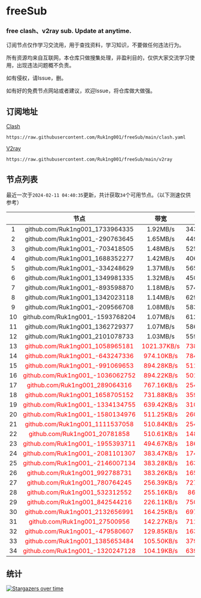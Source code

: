 # freeSub
### free clash、v2ray sub. Update at anytime.

订阅节点仅作学习交流用，用于查找资料，学习知识，不要做任何违法行为。

所有资源均来自互联网，本仓库只做搜集处理，非盈利目的，仅供大家交流学习使用，出现违法问题概不负责。

如有侵权，请Issue，删。

如有好的免费节点网站或者建议，欢迎Issue，将仓库做大做强。

## 订阅地址
[Clash](https://raw.githubusercontent.com/Ruk1ng001/freeSub/main/clash.yaml)
```
https://raw.githubusercontent.com/Ruk1ng001/freeSub/main/clash.yaml
```
[V2ray](https://raw.githubusercontent.com/Ruk1ng001/freeSub/main/v2ray)
```
https://raw.githubusercontent.com/Ruk1ng001/freeSub/main/v2ray
```

## 节点列表

最近一次于`2024-02-11 04:40:35`更新，共计获取`34`个可用节点。（以下测速仅供参考）

|  | 节点 | 带宽 | 延迟 |
|:-:|:--:|:--:|:--:|
 | 1 | github.com/Ruk1ng001_1733964335 | 1.92MB/s | 343.00ms |
 | 2 | github.com/Ruk1ng001_-290763645 | 1.65MB/s | 449.00ms |
 | 3 | github.com/Ruk1ng001_-703418505 | 1.48MB/s | 525.00ms |
 | 4 | github.com/Ruk1ng001_1688352277 | 1.42MB/s | 406.00ms |
 | 5 | github.com/Ruk1ng001_-334248629 | 1.37MB/s | 565.00ms |
 | 6 | github.com/Ruk1ng001_1349981335 | 1.32MB/s | 450.00ms |
 | 7 | github.com/Ruk1ng001_-893598870 | 1.18MB/s | 574.00ms |
 | 8 | github.com/Ruk1ng001_1342023118 | 1.14MB/s | 629.00ms |
 | 9 | github.com/Ruk1ng001_-209566708 | 1.08MB/s | 583.00ms |
 | 10 | github.com/Ruk1ng001_-1593768204 | 1.07MB/s | 612.00ms |
 | 11 | github.com/Ruk1ng001_1362729377 | 1.07MB/s | 586.00ms |
 | 12 | github.com/Ruk1ng001_2101078733 | 1.03MB/s | 559.00ms |
 | 13 | <font color=red>github.com/Ruk1ng001_1058965181</font> | <font color=red>1021.37KB/s</font> | <font color=red>738.00ms</font> |
 | 14 | <font color=red>github.com/Ruk1ng001_-643247336</font> | <font color=red>974.10KB/s</font> | <font color=red>784.00ms</font> |
 | 15 | <font color=red>github.com/Ruk1ng001_-991069653</font> | <font color=red>894.28KB/s</font> | <font color=red>511.00ms</font> |
 | 16 | <font color=red>github.com/Ruk1ng001_-1036062752</font> | <font color=red>894.22KB/s</font> | <font color=red>501.00ms</font> |
 | 17 | <font color=red>github.com/Ruk1ng001_289064316</font> | <font color=red>767.16KB/s</font> | <font color=red>254.00ms</font> |
 | 18 | <font color=red>github.com/Ruk1ng001_1658705152</font> | <font color=red>731.88KB/s</font> | <font color=red>359.00ms</font> |
 | 19 | <font color=red>github.com/Ruk1ng001_-1334134755</font> | <font color=red>639.42KB/s</font> | <font color=red>310.00ms</font> |
 | 20 | <font color=red>github.com/Ruk1ng001_-1580134976</font> | <font color=red>511.25KB/s</font> | <font color=red>260.00ms</font> |
 | 21 | <font color=red>github.com/Ruk1ng001_1111537058</font> | <font color=red>510.84KB/s</font> | <font color=red>254.00ms</font> |
 | 22 | <font color=red>github.com/Ruk1ng001_20781858</font> | <font color=red>510.61KB/s</font> | <font color=red>148.00ms</font> |
 | 23 | <font color=red>github.com/Ruk1ng001_-1955393711</font> | <font color=red>494.67KB/s</font> | <font color=red>186.00ms</font> |
 | 24 | <font color=red>github.com/Ruk1ng001_-2081101307</font> | <font color=red>383.47KB/s</font> | <font color=red>174.00ms</font> |
 | 25 | <font color=red>github.com/Ruk1ng001_-2146007134</font> | <font color=red>383.28KB/s</font> | <font color=red>163.00ms</font> |
 | 26 | <font color=red>github.com/Ruk1ng001_992788731</font> | <font color=red>383.26KB/s</font> | <font color=red>165.00ms</font> |
 | 27 | <font color=red>github.com/Ruk1ng001_780764245</font> | <font color=red>256.39KB/s</font> | <font color=red>727.00ms</font> |
 | 28 | <font color=red>github.com/Ruk1ng001_532312552</font> | <font color=red>255.16KB/s</font> | <font color=red>86.00ms</font> |
 | 29 | <font color=red>github.com/Ruk1ng001_842544216</font> | <font color=red>226.11KB/s</font> | <font color=red>750.00ms</font> |
 | 30 | <font color=red>github.com/Ruk1ng001_2132656991</font> | <font color=red>164.25KB/s</font> | <font color=red>697.00ms</font> |
 | 31 | <font color=red>github.com/Ruk1ng001_27500956</font> | <font color=red>142.27KB/s</font> | <font color=red>711.00ms</font> |
 | 32 | <font color=red>github.com/Ruk1ng001_-479580607</font> | <font color=red>129.85KB/s</font> | <font color=red>163.00ms</font> |
 | 33 | <font color=red>github.com/Ruk1ng001_1385653484</font> | <font color=red>105.50KB/s</font> | <font color=red>379.00ms</font> |
 | 34 | <font color=red>github.com/Ruk1ng001_-1320247128</font> | <font color=red>104.19KB/s</font> | <font color=red>639.00ms</font> |


## 统计

[![Stargazers over time](https://starchart.cc/Ruk1ng001/freeSub.svg)](https://starchart.cc/Ruk1ng001/freeSub)
